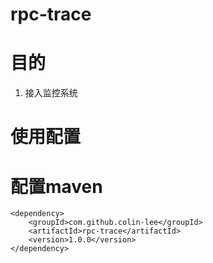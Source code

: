 rpc-trace
===
目的
===
1. 接入监控系统

使用配置
===
配置maven
=====
    <dependency>
	    <groupId>com.github.colin-lee</groupId>
	    <artifactId>rpc-trace</artifactId>
	    <version>1.0.0</version>
    </dependency>
